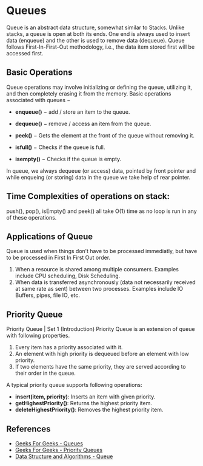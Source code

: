 # Queues

Queue is an abstract data structure, somewhat similar to Stacks. Unlike stacks, a queue is open at both its ends. One end is always used to insert data (enqueue) and the other is used to remove data (dequeue). Queue follows First-In-First-Out methodology, i.e., the data item stored first will be accessed first.

## Basic Operations

Queue operations may involve initializing or defining the queue, utilizing it, and then completely erasing it from the memory. Basic operations associated with queues −

- **enqueue()** − add / store an item to the queue.

- **dequeue()** − remove / access an item from the queue.

- **peek()** − Gets the element at the front of the queue without removing it.

- **isfull()** − Checks if the queue is full.

- **isempty()** − Checks if the queue is empty.

In queue, we always dequeue (or access) data, pointed by front pointer and while enqueing (or storing) data in the queue we take help of rear pointer.

## Time Complexities of operations on stack:

push(), pop(), isEmpty() and peek() all take O(1) time as no loop is run in any of these operations.

## Applications of Queue

Queue is used when things don’t have to be processed immediatly, but have to be processed in First In First Out order.

1) When a resource is shared among multiple consumers. Examples include CPU scheduling, Disk Scheduling.
2) When data is transferred asynchronously (data not necessarily received at same rate as sent) between two processes. Examples include IO Buffers, pipes, file IO, etc.

## Priority Queue

Priority Queue | Set 1 (Introduction)
Priority Queue is an extension of queue with following properties.

1) Every item has a priority associated with it.
2) An element with high priority is dequeued before an element with low priority.
3) If two elements have the same priority, they are served according to their order in the queue.

A typical priority queue supports following operations: 
- **insert(item, priority)**: Inserts an item with given priority.
- **getHighestPriority()**: Returns the highest priority item.
- **deleteHighestPriority()**: Removes the highest priority item.

## References

- [Geeks For Geeks - Queues](geeksforgeeks.org)
- [Geeks For Geeks - Priority Queues](http://www.geeksforgeeks.org/priority-queue-set-1-introduction/)
- [Data Structure and Algorithms - Queue](https://www.tutorialspoint.com/data_structures_algorithms/dsa_queue.htm)
